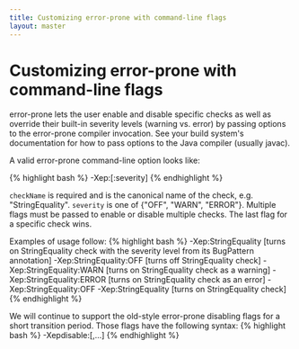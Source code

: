 ```yaml
---
title: Customizing error-prone with command-line flags
layout: master
---
```

Customizing error-prone with command-line flags
===============================================

error-prone lets the user enable and disable specific checks as well as
override their built-in severity levels (warning vs. error) by passing options
to the error-prone compiler invocation.  See your build system's
documentation for how to pass options to the Java compiler (usually javac).

A valid error-prone command-line option looks like:

{% highlight bash %}
-Xep:<checkName>[:severity]
{% endhighlight %}

`checkName` is required and is the canonical name of the check, e.g.
"StringEquality".  `severity` is one of {"OFF", "WARN", "ERROR"}.  Multiple
flags must be passed to enable or disable multiple checks.  The last flag for a
specific check wins.

Examples of usage follow:
{% highlight bash %}
-Xep:StringEquality  [turns on StringEquality check with the severity level from its BugPattern annotation]
-Xep:StringEquality:OFF  [turns off StringEquality check]
-Xep:StringEquality:WARN  [turns on StringEquality check as a warning]
-Xep:StringEquality:ERROR  [turns on StringEquality check as an error]
-Xep:StringEquality:OFF -Xep:StringEquality  [turns on StringEquality check]
{% endhighlight %}

We will continue to support the old-style error-prone disabling flags for a
short transition period.  Those flags have the following syntax:
{% highlight bash %}
-Xepdisable:<checkName>[,<checkName>...]
{% endhighlight %}

